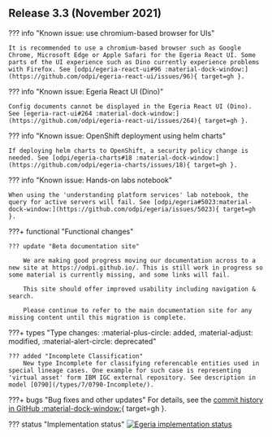 <!-- SPDX-License-Identifier: CC-BY-4.0 -->
<!-- Copyright Contributors to the Egeria project. -->

## Release 3.3 (November 2021)

??? info "Known issue: use chromium-based browser for UIs"
    
    It is recommended to use a chromium-based browser such as Google Chrome, Microsoft Edge or Apple Safari for the Egeria React UI. Some parts of the UI experience such as Dino currently experience problems with Firefox. See [odpi/egeria-react-ui#96 :material-dock-window:](https://github.com/odpi/egeria-react-ui/issues/96){ target=gh }.

??? info "Known issue: Egeria React UI (Dino)"

    Config documents cannot be displayed in the Egeria React UI (Dino). See [egeria-ract-ui#264 :material-dock-window:](https://github.com/odpi/egeria-react-ui/issues/264){ target=gh }.

??? info "Known issue: OpenShift deployment using helm charts"
    
    If deploying helm charts to OpenShift, a security policy change is needed. See [odpi/egeria-charts#18 :material-dock-window:](https://github.com/odpi/egeria-charts/issues/18){ target=gh }.

??? info "Known issue: Hands-on labs notebook"

    When using the 'understanding platform services' lab notebook, the query for active servers will fail. See [odpi/egeria#5023:material-dock-window:](https://github.com/odpi/egeria/issues/5023){ target=gh }.


???+ functional "Functional changes"

    ??? update "Beta documentation site"

        We are making good progress moving our documentation across to a new site at https://odpi.github.io/. This is still work in progress so some material is currently missing, and some links will fail.
        
        This site should offer improved usability including navigation & search.
        
        Please continue to refer to the main documentation site for any missing content until this migration is complete.

???+ types "Type changes: :material-plus-circle: added, :material-adjust: modified, :material-alert-circle: deprecated"


    ??? added "Incomplete Classification"
        New type Incomplete for classifying referencable entities used in special lineage cases. One example for such case is representing 'virtual asset' form IBM IGC external repository. See description in model [0790](/types/7/0790-Incomplete/).

???+ bugs "Bug fixes and other updates"
    For details, see the [commit history in GitHub :material-dock-window:](https://github.com/odpi/egeria/commits){ target=gh }.

??? status "Implementation status"
    [![Egeria implementation status](/release-notes/functional-organization-showing-implementation-status-for-3-3.svg)](/release-notes/roadmap/)

